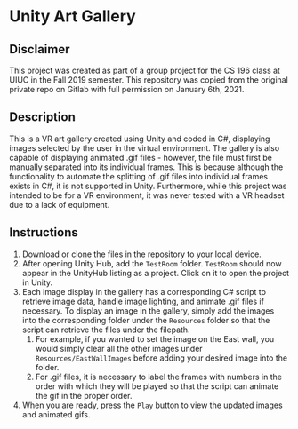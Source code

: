 # Unity Art Gallery

## Disclaimer
This project was created as part of a group project for the CS 196 class at UIUC in the Fall 2019 semester. This repository was copied from the original private repo on Gitlab with full permission on January 6th, 2021.

## Description
This is a VR art gallery created using Unity and coded in C#, displaying images selected by the user in the virtual environment. The gallery is also capable of displaying animated .gif files - however, the file must first be manually separated into its individual frames. This is because although the functionality to automate the splitting of .gif files into individual frames exists in C#, it is not supported in Unity. Furthermore, while this project was intended to be for a VR environment, it was never tested with a VR headset due to a lack of equipment. 

## Instructions
1. Download or clone the files in the repository to your local device. 
2. After opening Unity Hub, add the `TestRoom` folder. `TestRoom` should now appear in the UnityHub listing as a project. Click on it to open the project in Unity.
3. Each image display in the gallery has a corresponding C# script to retrieve image data, handle image lighting, and animate .gif files if necessary. To display an image in the gallery, simply add the images into the corresponding folder under the `Resources` folder so that the script can retrieve the files under the filepath.
    1. For example, if you wanted to set the image on the East wall, you would simply clear all the other images under `Resources/EastWallImages` before adding your desired image into the folder. 
    2. For .gif files, it is necessary to label the frames with numbers in the order with which they will be played so that the script can animate the gif in the proper order.
4. When you are ready, press the `Play` button to view the updated images and animated gifs.
